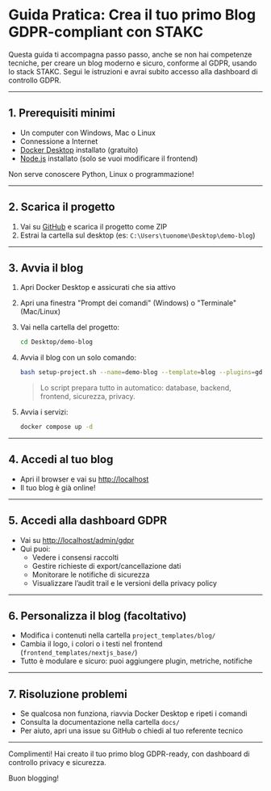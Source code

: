 # Guida Pratica: Crea il tuo primo Blog GDPR-compliant con STAKC

Questa guida ti accompagna passo passo, anche se non hai competenze tecniche, per creare un blog moderno e sicuro, conforme al GDPR, usando lo stack STAKC. Segui le istruzioni e avrai subito accesso alla dashboard di controllo GDPR.

---

## 1. Prerequisiti minimi

- Un computer con Windows, Mac o Linux
- Connessione a Internet
- [Docker Desktop](https://www.docker.com/products/docker-desktop/) installato (gratuito)
- [Node.js](https://nodejs.org/) installato (solo se vuoi modificare il frontend)

Non serve conoscere Python, Linux o programmazione!

---

## 2. Scarica il progetto

1. Vai su [GitHub](https://github.com/Frenz86/stack-gdpr-template) e scarica il progetto come ZIP
2. Estrai la cartella sul desktop (es: `C:\Users\tuonome\Desktop\demo-blog`)

---

## 3. Avvia il blog

1. Apri Docker Desktop e assicurati che sia attivo
2. Apri una finestra "Prompt dei comandi" (Windows) o "Terminale" (Mac/Linux)
3. Vai nella cartella del progetto:

   ```bash
   cd Desktop/demo-blog
   ```

4. Avvia il blog con un solo comando:

   ```bash
   bash setup-project.sh --name=demo-blog --template=blog --plugins=gdpr,security,analytics --frontend=nextjs_base --domain=localhost
   ```

   > Lo script prepara tutto in automatico: database, backend, frontend, sicurezza, privacy.

5. Avvia i servizi:

   ```bash
   docker compose up -d
   ```

---

## 4. Accedi al tuo blog

- Apri il browser e vai su [http://localhost](http://localhost)
- Il tuo blog è già online!

---

## 5. Accedi alla dashboard GDPR

- Vai su [http://localhost/admin/gdpr](http://localhost/admin/gdpr)
- Qui puoi:
  - Vedere i consensi raccolti
  - Gestire richieste di export/cancellazione dati
  - Monitorare le notifiche di sicurezza
  - Visualizzare l’audit trail e le versioni della privacy policy

---

## 6. Personalizza il blog (facoltativo)

- Modifica i contenuti nella cartella `project_templates/blog/`
- Cambia il logo, i colori o i testi nel frontend (`frontend_templates/nextjs_base/`)
- Tutto è modulare e sicuro: puoi aggiungere plugin, metriche, notifiche

---

## 7. Risoluzione problemi

- Se qualcosa non funziona, riavvia Docker Desktop e ripeti i comandi
- Consulta la documentazione nella cartella `docs/`
- Per aiuto, apri una issue su GitHub o chiedi al tuo referente tecnico

---

Complimenti! Hai creato il tuo primo blog GDPR-ready, con dashboard di controllo privacy e sicurezza.

Buon blogging!
